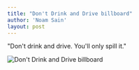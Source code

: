 ```yaml
---
title: "Don't Drink and Drive billboard"
author: 'Noam Sain'
layout: post
---
```


"Don't drink and drive. You'll only spill it."

![Don't Drink and Drive billboard](https://1.bp.blogspot.com/_8aN4krk1nsk/S234Ka8AYMI/AAAAAAAAAXc/t18AtNtCmu0/s1600/image-13.jpg "Don't Drink and Drive billboard")
